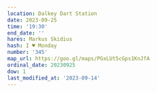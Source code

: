 ```yaml
---
location: Dalkey Dart Station
date: 2023-09-25
time: '19:30'
end_date: ''
hares: Markus Skidius
hash: I ♥ Monday
number: '345'
map_url: https://goo.gl/maps/PGxLUt5cGps1KnJfA
ordinal_date: 20230925
dow: 1
last_modified_at: '2023-09-14'
---
```


